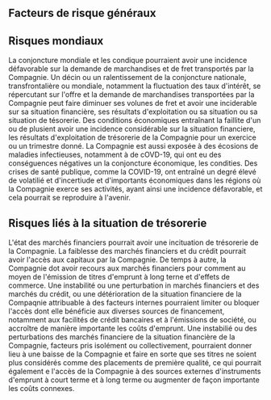 ## Facteurs de risque généraux

## Risques mondiaux

La conjoncture mondiale et les condique pourraient avoir une incidence défavorable sur la demande de marchandises et de fret transportés par la Compagnie. Un décin ou un ralentissement de la conjoncture nationale, transfrontalière ou mondiale, notamment la fluctuation des taux d'intérêt, se répercutant sur l'offre et la demande de marchandises transportées par la Compagnie peut faire diminuer ses volunes de fret et avoir une inciderable sur sa situation financière, ses résultats d'exploitation ou sa situation ou sa situation de tésorerie. Des conditions économiques entraînant la faillite d'un ou de plusient avoir une incidence considérable sur la situation financiere, les résultats d'exploitation de trésorerie de la Compagnie pour un exercice ou un trimestre donné. La Compagnie est aussi exposée à des écosions de maladies infectieuses, notamment à de cOVD-19, qui ont eu des conséguences négatives un la conjoncture économique, les condities. Des crises de santé publique, comme la COVID-19, ont entraîné un degré élevé de volatilié et d'incertiude et d'importants économiques dans les régions où la Compagnie exerce ses activités, ayant ainsi une incidence défavorable, et cela pourrait se reproduire à l'avenir.

## Risques liés à la situation de trésorerie

L'état des marchés financiers pourrait avoir une incituation de trésorerie de la Compagnie. La faiblesse des marchés financiers et du crédit pourrait avoir l'accès aux capitaux par la Compagnie. De temps à autre, la Compagnie dot avoir recours aux marchés financiers pour comment au moyen de l'émission de titres d'emprunt à long terne et d'effets de commerce. Une instabilité ou une perturbation in marchés financiers et des marchés du crédit, ou une détérioration de la situation financiere de la Compaqnie attribuable à des facteurs internes pourraient limiter ou bloquer l'accès dont elle bénéficie aux diverses sources de financement, notamment aux facilités de crédit bancaires et à l'émissions de société, ou accroître de manière importante les coûts d'emprunt. Une instabilié ou des perturbations des marchés financiere de la situation financière de la Compagnie, facteurs pris isolément ou collectivement, pourraient donner lieu à une baisse de la Compagnie et faire en sorte que ses titres ne soient plus considérés comme des placements de première qualité, ce qui pourrait également e l'accès de la Compagnie à des sources externes d'instruments d'emprunt à court terme et à long terme ou augmenter de façon importante les coûts connexes.